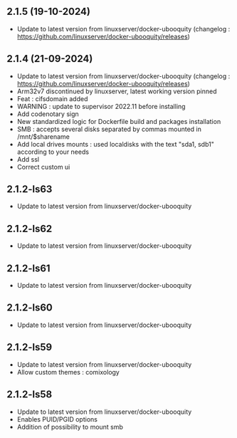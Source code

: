 
## 2.1.5 (19-10-2024)
- Update to latest version from linuxserver/docker-ubooquity (changelog : https://github.com/linuxserver/docker-ubooquity/releases)

## 2.1.4 (21-09-2024)
- Update to latest version from linuxserver/docker-ubooquity (changelog : https://github.com/linuxserver/docker-ubooquity/releases)
- Arm32v7 discontinued by linuxserver, latest working version pinned
- Feat : cifsdomain added
- WARNING : update to supervisor 2022.11 before installing
- Add codenotary sign
- New standardized logic for Dockerfile build and packages installation
- SMB : accepts several disks separated by commas mounted in /mnt/$sharename
- Add local drives mounts : used localdisks with the text "sda1, sdb1" according to your needs
- Add ssl
- Correct custom ui

## 2.1.2-ls63

- Update to latest version from linuxserver/docker-ubooquity

## 2.1.2-ls62

- Update to latest version from linuxserver/docker-ubooquity

## 2.1.2-ls61

- Update to latest version from linuxserver/docker-ubooquity

## 2.1.2-ls60

- Update to latest version from linuxserver/docker-ubooquity

## 2.1.2-ls59

- Update to latest version from linuxserver/docker-ubooquity
- Allow custom themes : comixology

## 2.1.2-ls58

- Update to latest version from linuxserver/docker-ubooquity
- Enables PUID/PGID options
- Addition of possibility to mount smb
